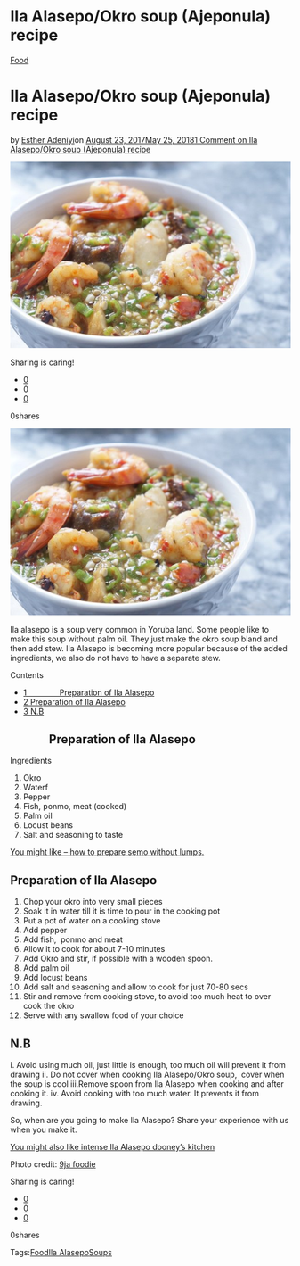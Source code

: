 # Ila Alasepo/Okro soup (Ajeponula) recipe

[Food](https://estheradeniyi.com/category/food/)
# Ila Alasepo/Okro soup (Ajeponula) recipe

by [Esther Adeniyi](https://estheradeniyi.com/author/esther-adeniyi/)on [August 23, 2017May 25, 2018](https://estheradeniyi.com/ila-alasepookro-soup-ajeponula-recipe/)[1 Comment on Ila Alasepo/Okro soup (Ajeponula) recipe](https://estheradeniyi.com/ila-alasepookro-soup-ajeponula-recipe/#comments)

![](images\Yoruba-Style-Okro-Soup-600x398.jpg)

Sharing is caring!

- [0](https://www.facebook.com/sharer/sharer.php?u=https%3A%2F%2Festheradeniyi.com%2Fila-alasepookro-soup-ajeponula-recipe%2F&amp;t=Ila%20Alasepo%2FOkro%20soup%20%28Ajeponula%29%20recipe)
- [0](https://twitter.com/intent/tweet?text=Ila%20Alasepo%2FOkro%20soup%20%28Ajeponula%29%20recipe&amp;url=https%3A%2F%2Festheradeniyi.com%2Fila-alasepookro-soup-ajeponula-recipe%2F)
- [0](#)

0shares

[![Ila Alasepo](images\Yoruba-Style-Okro-Soup-600x398.jpg)](images\Yoruba-Style-Okro-Soup-600x398.jpg)

Ila alasepo is a soup very common in Yoruba land. Some people like to make this soup without palm oil. They just make the okro soup bland and then add stew. Ila Alasepo is becoming more popular because of the added ingredients, we also do not have to have a separate stew.

Contents

- [1 &#xA0; &#xA0; &#xA0; &#xA0; &#xA0; &#xA0; &#xA0; Preparation of Ila Alasepo](#____Preparation_of_Ila_Alasepo)
- [2 Preparation of Ila Alasepo](#Preparation_of_Ila_Alasepo)
- [3 N.B](#NB)

## &#xA0; &#xA0; &#xA0; &#xA0; &#xA0; &#xA0; &#xA0; Preparation of Ila Alasepo

Ingredients

1. Okro
 2. Waterf
 3. Pepper
 4. Fish, ponmo, meat (cooked)
 5. Palm oil
 6. Locust beans
 7. Salt and seasoning to taste

[You might like &#x2013; how to prepare semo without lumps.](https://www.estheradeniyi.com/smooth-lumpless-semo-in-10-minutes)

## Preparation of Ila Alasepo

1. Chop your okro into very small pieces
 2. Soak it in water till it is time to pour in the cooking pot
 3. Put a pot of water on a cooking stove
 4. Add pepper
 5. Add fish, &#xA0;ponmo and meat
 5. Allow it to cook for about 7-10 minutes
 6. Add Okro and stir, if possible with a wooden spoon.
 7. Add palm oil
 8. Add locust beans
 9. Add salt and seasoning and allow to cook for just 70-80 secs
 10. Stir and remove from cooking stove, to avoid too much heat to over cook the okro
 11. Serve with any swallow food of your choice

## N.B

i. Avoid using much oil, just little is enough, too much oil will prevent it from drawing
 ii. Do not cover when cooking Ila Alasepo/Okro soup, &#xA0;cover when the soup is cool
 iii.Remove spoon from Ila Alasepo when cooking and after cooking it.
 iv. Avoid cooking with too much water. It prevents it from drawing.

So, when are you going to make Ila Alasepo? Share your experience with us when you make it.

[You might also like intense Ila Alasepo dooney&#x2019;s kitchen](http://dooneyskitchen.com/intense-ila-asepo-decadence-in-a-plate/)

Photo credit: [9ja foodie](http://www.9jafoodie.com/ila-asepo-alasepo-recipe/)

Sharing is caring!

- [0](https://www.facebook.com/sharer/sharer.php?u=https%3A%2F%2Festheradeniyi.com%2Fila-alasepookro-soup-ajeponula-recipe%2F&amp;t=Ila%20Alasepo%2FOkro%20soup%20%28Ajeponula%29%20recipe)
- [0](https://twitter.com/intent/tweet?text=Ila%20Alasepo%2FOkro%20soup%20%28Ajeponula%29%20recipe&amp;url=https%3A%2F%2Festheradeniyi.com%2Fila-alasepookro-soup-ajeponula-recipe%2F)
- [0](#)

0shares

Tags:[Food](https://estheradeniyi.com/tag/food/)[Ila Alasepo](https://estheradeniyi.com/tag/ila-alasepo/)[Soups](https://estheradeniyi.com/tag/soups/)